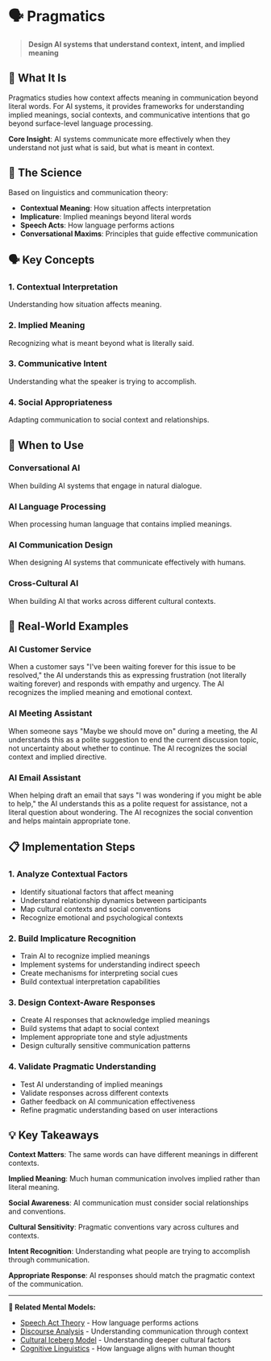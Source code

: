 # 🗣️ Pragmatics

> **Design AI systems that understand context, intent, and implied meaning**

## 🎯 **What It Is**

Pragmatics studies how context affects meaning in communication beyond literal words. For AI systems, it provides frameworks for understanding implied meanings, social contexts, and communicative intentions that go beyond surface-level language processing.

**Core Insight**: AI systems communicate more effectively when they understand not just what is said, but what is meant in context.

## 🧠 **The Science**

Based on linguistics and communication theory:

- **Contextual Meaning**: How situation affects interpretation
- **Implicature**: Implied meanings beyond literal words
- **Speech Acts**: How language performs actions
- **Conversational Maxims**: Principles that guide effective communication

## 🗣️ **Key Concepts**

### **1. Contextual Interpretation**
Understanding how situation affects meaning.

### **2. Implied Meaning**
Recognizing what is meant beyond what is literally said.

### **3. Communicative Intent**
Understanding what the speaker is trying to accomplish.

### **4. Social Appropriateness**
Adapting communication to social context and relationships.

## 🎯 **When to Use**

### **Conversational AI**
When building AI systems that engage in natural dialogue.

### **AI Language Processing**
When processing human language that contains implied meanings.

### **AI Communication Design**
When designing AI systems that communicate effectively with humans.

### **Cross-Cultural AI**
When building AI that works across different cultural contexts.

## 🚀 **Real-World Examples**

### **AI Customer Service**
When a customer says "I've been waiting forever for this issue to be resolved," the AI understands this as expressing frustration (not literally waiting forever) and responds with empathy and urgency. The AI recognizes the implied meaning and emotional context.

### **AI Meeting Assistant**
When someone says "Maybe we should move on" during a meeting, the AI understands this as a polite suggestion to end the current discussion topic, not uncertainty about whether to continue. The AI recognizes the social context and implied directive.

### **AI Email Assistant**
When helping draft an email that says "I was wondering if you might be able to help," the AI understands this as a polite request for assistance, not a literal question about wondering. The AI recognizes the social convention and helps maintain appropriate tone.

## 📋 **Implementation Steps**

### **1. Analyze Contextual Factors**
- Identify situational factors that affect meaning
- Understand relationship dynamics between participants
- Map cultural contexts and social conventions
- Recognize emotional and psychological contexts

### **2. Build Implicature Recognition**
- Train AI to recognize implied meanings
- Implement systems for understanding indirect speech
- Create mechanisms for interpreting social cues
- Build contextual interpretation capabilities

### **3. Design Context-Aware Responses**
- Create AI responses that acknowledge implied meanings
- Build systems that adapt to social context
- Implement appropriate tone and style adjustments
- Design culturally sensitive communication patterns

### **4. Validate Pragmatic Understanding**
- Test AI understanding of implied meanings
- Validate responses across different contexts
- Gather feedback on AI communication effectiveness
- Refine pragmatic understanding based on user interactions

## 💡 **Key Takeaways**

**Context Matters**: The same words can have different meanings in different contexts.

**Implied Meaning**: Much human communication involves implied rather than literal meaning.

**Social Awareness**: AI communication must consider social relationships and conventions.

**Cultural Sensitivity**: Pragmatic conventions vary across cultures and contexts.

**Intent Recognition**: Understanding what people are trying to accomplish through communication.

**Appropriate Response**: AI responses should match the pragmatic context of the communication.

---

**🔗 Related Mental Models:**
- [Speech Act Theory](./speech-act-theory.md) - How language performs actions
- [Discourse Analysis](./discourse-analysis.md) - Understanding communication through context
- [Cultural Iceberg Model](./cultural-iceberg-model.md) - Understanding deeper cultural factors
- [Cognitive Linguistics](./cognitive-linguistics.md) - How language aligns with human thought